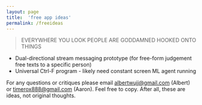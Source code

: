 ```yaml
---
layout: page
title:  'free app ideas'
permalink: /freeideas
---
```


> EVERYWHERE YOU LOOK PEOPLE ARE GODDAMNED HOOKED ONTO THINGS

- Dual-directional stream messaging prototype (for free-form judgement free texts to a specific person)
- Universal Ctrl-F program - likely need constant screen ML agent running

For any questions or critiques please email <albertwujj@gmail.com> (Albert) or <timerox888@gmail.com> (Aaron). Feel free to copy. After all, these are ideas, not original thoughts.